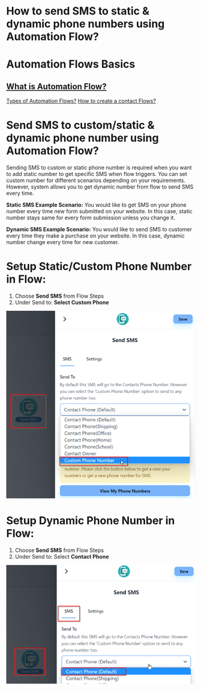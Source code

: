 # How to send SMS to static & dynamic phone numbers using Automation Flow?

# Automation Flows Basics

## [What is Automation Flow?](../Automation%20Flows%20386ac0f5ef874c7cb06289d01827fdf8.md)

[Types of Automation Flows?](../Automation%20Flows%20386ac0f5ef874c7cb06289d01827fdf8.md)
[How to create a contact Flows?](../Automation%20Flows%20386ac0f5ef874c7cb06289d01827fdf8.md)

# Send SMS to custom/static & dynamic phone number using Automation Flow?

Sending SMS to custom or static phone number is required when you want to add static number to get specific SMS when flow triggers. You can set custom number for different scenarios depending on your requirements. However, system allows you to get dynamic number from flow to send SMS every time. 

**Static SMS Example Scenario:**
You would like to get SMS on your phone number every time new form submitted on your website.
In this case, static number stays same for every form submission unless you change it.

**Dynamic SMS Example Scenario:**
You would like to send SMS to customer every time they make a purchase on your website.
In this case, dynamic number change every time for new customer.

# Setup Static/Custom Phone Number in Flow:

1. Choose **Send SMS** from Flow Steps
2. Under Send to: **Select Custom Phone**

![222.png](How%20to%20send%20SMS%20to%20static%20&%20dynamic%20phone%20numbers%20%20be7f900e8c7b4309a970dd4d2ce07e4b/222.png)

# Setup Dynamic Phone Number in Flow:

1. Choose **Send SMS** from Flow Steps
2. Under Send to: Select **Contact Phone**

![Untitled](How%20to%20send%20SMS%20to%20static%20&%20dynamic%20phone%20numbers%20%20be7f900e8c7b4309a970dd4d2ce07e4b/Untitled.png)